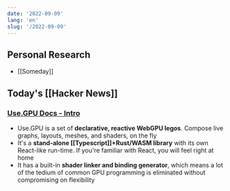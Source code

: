 ```yaml
---
date: '2022-09-09'
lang: 'en'
slug: '/2022-09-09'
---
```


## Personal Research

- [[Someday]]

## Today's [[Hacker News]]

### [Use.GPU Docs - Intro](https://usegpu.live/)

- Use.GPU is a set of **declarative, reactive WebGPU legos**. Compose live graphs, layouts, meshes, and shaders, on the fly
- It's a **stand-alone [[Typescript]]+Rust/WASM library** with its own React-like run-time. If you're familiar with React, you will feel right at home
- It has a built-in **shader linker and binding generator**, which means a lot of the tedium of common GPU programming is eliminated without compromising on flexibility

